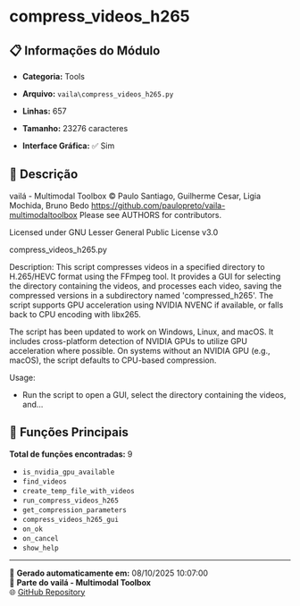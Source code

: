 # compress_videos_h265

## 📋 Informações do Módulo

- **Categoria:** Tools
- **Arquivo:** `vaila\compress_videos_h265.py`
- **Linhas:** 657
- **Tamanho:** 23276 caracteres


- **Interface Gráfica:** ✅ Sim

## 📖 Descrição


vailá - Multimodal Toolbox
© Paulo Santiago, Guilherme Cesar, Ligia Mochida, Bruno Bedo
https://github.com/paulopreto/vaila-multimodaltoolbox
Please see AUTHORS for contributors.

Licensed under GNU Lesser General Public License v3.0

compress_videos_h265.py

Description:
This script compresses videos in a specified directory to H.265/HEVC format using the FFmpeg tool.
It provides a GUI for selecting the directory containing the videos, and processes each video,
saving the compressed versions in a subdirectory named 'compressed_h265'.
The script supports GPU acceleration using NVIDIA NVENC if available, or falls back to CPU encoding
with libx265.

The script has been updated to work on Windows, Linux, and macOS.
It includes cross-platform detection of NVIDIA GPUs to utilize GPU acceleration where possible.
On systems without an NVIDIA GPU (e.g., macOS), the script defaults to CPU-based compression.

Usage:
- Run the script to open a GUI, select the directory containing the videos, and...

## 🔧 Funções Principais

**Total de funções encontradas:** 9

- `is_nvidia_gpu_available`
- `find_videos`
- `create_temp_file_with_videos`
- `run_compress_videos_h265`
- `get_compression_parameters`
- `compress_videos_h265_gui`
- `on_ok`
- `on_cancel`
- `show_help`




---

📅 **Gerado automaticamente em:** 08/10/2025 10:07:00  
🔗 **Parte do vailá - Multimodal Toolbox**  
🌐 [GitHub Repository](https://github.com/vaila-multimodaltoolbox/vaila)
